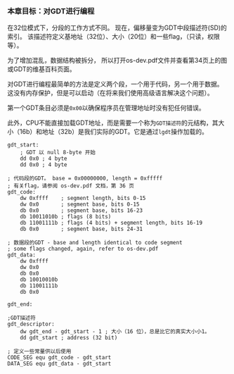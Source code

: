 ### 本章目标：对GDT进行编程

在32位模式下，分段的工作方式不同。
现在，偏移量变为GDT中段描述符(SD)的索引。
该描述符定义基地址（32位）、大小（20位）和一些flag，（只读，权限等）。

为了增加混乱，数据结构被拆分， 所以打开os-dev.pdf文件并查看第34页上的图或GDT的维基百科页面。 

对GDT进行编程最简单的方法是定义两个段，一个用于代码，另一个用于数据。
这没有内存保护，但是可以启动（在将来我们使用高级语言解决这个问题）。

第一个GDT条目必须是`0x00`以确保程序员在管理地址时没有犯任何错误。

此外，CPU不能直接加载GDT地址，而是需要一个称为`GDT描述符`的元结构，其大小（16b）和地址（32b）是我们实际的GDT。它是通过`lgdt`操作加载的。

```
gdt_start: 
    ; GDT 以 null 8-byte 开始
    dd 0x0 ; 4 byte
    dd 0x0 ; 4 byte

; 代码段的GDT。 base = 0x00000000, length = 0xfffff
; 有关flag，请参阅 os-dev.pdf 文档，第 36 页
gdt_code: 
    dw 0xffff    ; segment length, bits 0-15
    dw 0x0       ; segment base, bits 0-15
    db 0x0       ; segment base, bits 16-23
    db 10011010b ; flags (8 bits)
    db 11001111b ; flags (4 bits) + segment length, bits 16-19
    db 0x0       ; segment base, bits 24-31

; 数据段的GDT - base and length identical to code segment
; some flags changed, again, refer to os-dev.pdf
gdt_data:
    dw 0xffff
    dw 0x0
    db 0x0
    db 10010010b
    db 11001111b
    db 0x0

gdt_end:

;GDT描述符
gdt_descriptor:
    dw gdt_end - gdt_start - 1 ; 大小（16 位），总是比它的真实大小小1。
    dd gdt_start ; address (32 bit)

; 定义一些常量供以后使用
CODE_SEG equ gdt_code - gdt_start
DATA_SEG equ gdt_data - gdt_start
```


